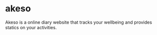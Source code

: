 # akeso
Akeso is a online diary website that tracks your wellbeing and provides statics on your activities.

